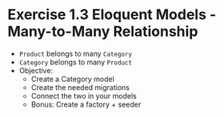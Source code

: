 # Exercise 1.3 Eloquent Models - Many-to-Many Relationship

- `Product` belongs to many `Category`
- `Category` belongs to many `Product`
- Objective:
  - Create a Category model
  - Create the needed migrations
  - Connect the two in your models
  - Bonus: Create a factory + seeder
